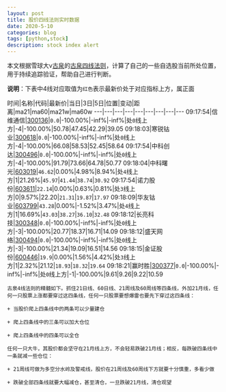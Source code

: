 ```yaml
---
layout: post
title: 股价四线法则实时数据
date: 2020-5-10
categories: blog
tags: [python,stock]
description: stock index alert
---
```



本文根据雪球大v[古泉](https://xueqiu.com/u/7148646888)的[古泉四线法则](https://xueqiu.com/7148646888/130498192)，计算了自己的一些自选股当前所处位置，用于持续追踪验证，帮助自己进行判断。

**说明**：下表中4线对应取值为`红色`表示最新价处于对应指标上方，属正面

时间|名称|代码|最新价|当日|3日|5日|位置|变动|距离|ma21|ma60|ma21w|ma60w
---|---|---|---|---|---|---|---|---
09:17:54|信维通信|[300136](https://xueqiu.com/S/SZ300136)|`0.0`|-100.00%|-inf%|-inf%|处`0`线上方|-4|-100.00%|50.78|47.45|42.29|39.05
09:18:03|寒锐钴业|[300618](https://xueqiu.com/S/SZ300618)|`0.0`|-100.00%|-inf%|-inf%|处`0`线上方|-4|-100.00%|66.08|58.53|52.45|58.64
09:17:54|中科创达|[300496](https://xueqiu.com/S/SZ300496)|`0.0`|-100.00%|-inf%|-inf%|处`0`线上方|-4|-100.00%|91.79|73.66|64.78|50.77
09:18:04|中科曙光|[603019](https://xueqiu.com/S/SH603019)|`46.62`|0.00%|4.98%|8.94%|处`4`线上方|1|21.26%|`45.97`|`41.44`|`38.74`|`30.92`
09:17:54|诺力股份|[603611](https://xueqiu.com/S/SH603611)|`22.14`|0.00%|0.63%|0.81%|处`3`线上方|0|9.57%|22.20|`21.31`|`19.87`|`17.97`
09:18:09|华友钴业|[603799](https://xueqiu.com/S/SH603799)|`43.28`|0.00%|-1.52%|3.47%|处`4`线上方|1|16.69%|`43.03`|`38.27`|`36.10`|`32.48`
09:18:12|长亮科技|[300348](https://xueqiu.com/S/SZ300348)|`0.0`|-100.00%|-inf%|-inf%|处`0`线上方|-3|-100.00%|20.77|18.37|16.71|14.09
09:18:12|盛天网络|[300494](https://xueqiu.com/S/SZ300494)|`0.0`|-100.00%|-inf%|-inf%|处`0`线上方|-3|-100.00%|21.34|19.09|16.51|14.56
09:18:15|金证股份|[600446](https://xueqiu.com/S/SH600446)|`19.9`|0.00%|1.56%|4.42%|处`3`线上方|1|2.32%|21.12|`18.93`|`18.32`|`19.64`
09:18:21|赢时胜|[300377](https://xueqiu.com/S/SZ300377)|`0.0`|-100.00%|-inf%|-inf%|处`0`线上方|-1|-100.00%|9.61|9.26|9.22|10.59

```
古泉4线法则的精髓如下。抓住21日线、60日线、21周线及60周线等四条线，外加21月线，任何一只股票上涨都要穿过这四条线，任何一只股票要想爆雷也要先下穿过这四条线：

+ 当股价爬上四条线中的两条可以少量建仓

+ 爬上四条线中的三条可以加大仓位

+ 爬上四条线中的四条可以全仓

任何一只大牛，其股价都会坚守在21月线上方，不会轻易跌破21月线；相反，每跌破四条线中一条就减一些仓位：

+ 21周线可做为多空分水岭及警戒线，股价在21周线及60周线下方就要十分慎重，多看少做

+ 跌破全部四条线就要大幅减仓，甚至清仓，一旦跌破21月线，清仓观望
```